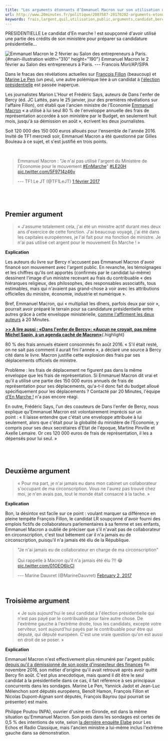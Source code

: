 ```yaml
---
title: "Les arguments étonnants d’Emmanuel Macron sur son utilisation de l’argent public"
url: http://www.20minutes.fr/politique/2007587-20170202-arguments-etonnants-emmanuel-macron-utilisation-argent-public
keywords: frais,largent,quil,utilisation,public,arguments,candidat,bercy,jamais,représentation,demmanuel,utilisé,étonnants,emmanuel,ministre,macron
---
```

PRESIDENTIELLE Le candidat d'En marche ! est soupçonné d'avoir utilisé une partie des crédits de son ministère pour préparer sa candidature présidentielle...

![Emmanuel Macron le 2 février au Salon des entrepreneurs à Paris.](https://img.20mn.fr/mitrJA_yS2CS0o4kuT98ug/310x190_emmanuel-macron-2-fevrier-salon-entrepreneurs-paris.jpg){#main-illustration width="310" height="190"} Emmanuel Macron le 2 février au Salon des entrepreneurs à Paris. --- Francois Mori/AP/SIPA

Dans le fracas des révélations actuelles sur [François Fillon](https://www.20minutes.fr/politique/francois_fillon/) (beaucoup) et [Marine Le Pen](https://www.20minutes.fr/politique/2007367-20170202-affaire-assistants-parlementaires-cas-mise-examen-marine-pen-resterait-candidate-presidentielle) (un peu), une autre polémique liée à un candidat à [l'élection présidentielle](https://www.20minutes.fr/elections/presidentielle/) est passée inaperçue.

Les journalistes Marion L'Hour et Frédéric Says, auteurs de Dans l'enfer de Bercy (éd. JC Lattès, paru le 25 janvier, jour des premières révélations sur l'affaire Fillon), ont établi que l'ancien ministre de l'Economie [Emmanuel Macron](https://www.20minutes.fr/politique/emmanuel-macron/) « a utilisé à lui seul 80 % de l'enveloppe annuelle des frais de représentation accordée à son ministère par le Budget, en seulement huit mois, jusqu'à sa démission en août », écrivent les deux journalistes.

Soit 120 000 des 150 000 euros alloués pour l'ensemble de l'année 2016. Invité de TF1 mercredi soir, Emmanuel Macron a été questionné par Gilles Bouleau à ce sujet, et s'est justifié en trois points. 

 

> Emmanuel Macron : \"Je n'ai pas utilisé l'argent du Ministère de l'Economie pour le mouvement [\#EnMarche](https://twitter.com/hashtag/EnMarche?src=hash)\" [\#LE20H](https://twitter.com/hashtag/LE20H?src=hash) [pic.twitter.com/5F9714z46v](https://t.co/5F9714z46v)
>
> --- TF1 Le JT (\@TF1LeJT) [1 février 2017](https://twitter.com/TF1LeJT/status/826872673947021312)

 
-

Premier argument
----------------

> « J'assume totalement cela, j'ai été un ministre actif durant mes deux ans d'exercice de cette fonction. J'ai beaucoup voyagé, j'ai été dans les capitales européennes, je l'ai fait pour ma fonction de ministre. Je n'ai pas utilisé cet argent pour le mouvement En Marche ! »

**Explication**

Les auteurs du livre sur Bercy n'accusent pas Emmanuel Macron d'avoir financé son mouvement avec l'argent public. En revanche, les témoignages et les chiffres qu'ils ont apportés (confirmés par le candidat lui-même) dessinent l'image d'un ministre recevant au frais du contribuable « des hiérarques religieux, des philosophes, des responsables associatifs, tous estimables, mais qui n'avaient pas grand-chose à voir avec les attributions officielles du ministre, économie, industrie et numérique ».

Bref, Emmanuel Macron, qui « multipliait les dîners, parfois deux par soir », pourrait avoir préparé le terrain pour sa candidature présidentielle entre autres grâce à cette enveloppe ministérielle, [comme l'affirment les deux auteurs](https://www.20minutes.fr/economie/2001831-20170124-enfer-bercy-president-protectionniste-heurterait-mur-obstacles-bercy) à 20 Minutes.

[**\>\> A lire aussi : «Dans l'enfer de Bercy»: «Aucun ne croyait, pas même Michel Sapin, à un agenda caché de Macron»**](https://www.20minutes.fr/economie/2001831-20170125-enfer-bercy-president-protectionniste-heurterait-mur-obstacles-bercy){.highlight}

80 % des frais annuels étaient consommés fin août 2016. « S'il était resté, on ne sait pas comment il aurait fini l'année », a déclaré une source à Bercy cité dans le livre. Macron justifie cette explosion des frais par ses déplacements officiels de ministre.

Problème : les frais de déplacement ne figurent pas dans la même enveloppe que les frais de représentation. Si Emmanuel Macron dit vrai et qu'il a utilisé une partie des 150 000 euros annuels de frais de représentation pour ses déplacements, qu'a-t-il donc fait du budget alloué spécifiquement pour les déplacements ? Contacté par 20 Minutes, l'équipe [d'En Marche !](https://www.20minutes.fr/politique/2007075-20170201-legislatives-2017-macron-devoile-criteres-designer-futurs-candidats-veut-frondeurs) n'a pas encore réagi.

En outre, Frédéric Says, l'un des coauteurs de Dans l'enfer de Bercy, nous explique qu'Emmanuel Macron est volontairement imprécis sur un point : « Il laisse entendre que c'était une enveloppe attribuée à lui seulement, alors que c'était pour la globalité du ministère de l'Economie, y compris pour ses deux secrétaires d'Etat de l'époque, Martine Pinville et Axelle Lemaire. Or ces 120 000 euros de frais de représentation, il les a dépensés pour lui seul. »

 
-

Deuxième argument
-----------------

> « Pour ma part, je n'ai jamais eu dans mon cabinet un collaborateur s'occupant de ma circonscription. Vous ne l'aurez pas trouvé chez moi, je n'en avais pas, tout le monde était consacré à la tache. »

**Explication**

Bon, la désintox est facile sur ce point : voulant marquer sa différence en pleine tempête François Fillon, le candidat LR soupçonné d'avoir fourni des emplois fictifs de collaborateurs parlementaires à sa femme et ses enfants, Emmanuel Macron a oublié de préciser que s'il n'avait pas de collaborateur en circonscription, c'est tout bêtement car il n'a jamais eu de circonscription, puisqu'il n'a jamais été élu de la République.

> \"Je n\'ai jamais eu de collaborateur en charge de ma circonscription\"\
> \
> Qui rappelle à Macron qu\'il n\'a jamais été élu ?!! 😂 [pic.twitter.com/01OEO6IcCl](https://t.co/01OEO6IcCl)
>
> --- Marine Dauvret (\@MarineDauvret) [February 2, 2017](https://twitter.com/MarineDauvret/status/827114296429658112)

 

Troisième argument
------------------

> « Je suis aujourd'hui le seul candidat à l'élection présidentielle qui n'est pas payé par le contribuable pour faire autre chose. De l'extrême gauche à l'extrême droite, tous les candidats, excepté votre serviteur, sont aujourd'hui payés par le contribuable pour être qui député, qui député européen. C'est une vraie question qu'on est aussi en droit de se poser. »

**Explication**

Emmanuel Macron n'est effectivement plus rémunéré par l'argent public [depuis qu'il a démissionné de son poste d'inspecteur des finances](http://www.lemonde.fr/election-presidentielle-2017/article/2016/11/03/emmanuel-macron-va-demissionner-de-la-fonction-publique-fin-novembre_5024439_4854003.html) fin novembre 2016, son métier d'origine qu'il avait retrouvé après avoir quitté Bercy fin août. C'est plus anecdotique, mais quand il dit être le seul candidat à la présidentielle dans ce cas, il fait référence à ses principaux concurrents dans les sondages. Marine Le Pen, Yannick Jadot et Jean-Luc Mélenchon sont députés européens, Benoît Hamon, François Fillon et Nicolas Dupont-Aignan sont députés, François Bayrou (qui pourrait se présenter) est maire.

Philippe Poutou (NPA), ouvrier d'usine en Gironde, est dans la même situation qu'Emmanuel Macron. Son poids dans les sondages est certes de 0,5 % des intentions de vote, selon [la dernière enquête Elabe](http://www.lesechos.fr/elections/presidentielle-2017/0211757760697-sondage-fillon-serait-elimine-des-le-premier-tour-de-la-presidentielle-2061837.php) pour Les Echos et Radio Classique, mais l'ancien ministre a lui-même inclus l'extrême gauche dans sa démonstration.
